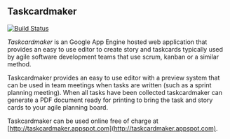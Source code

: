 Taskcardmaker
---------------

[![Build Status](https://secure.travis-ci.org/halimath/taskcardmaker.png?branch=master)](http://travis-ci.org/halimath/taskcardmaker)

*Taskcardmaker* is an Google App Engine hosted web application that
provides an easy to use editor to create story and taskcards typically
used by agile software development teams that use scrum, kanban or a similar 
method.

Taskcardmaker provides an easy to use editor with a preview system that can be 
used in team meetings when tasks are written (such as a sprint planning 
meeting). When all tasks have been collected taskcardmaker can generate a PDF 
document ready for printing to bring the task and story cards to your agile 
planning board.

Taskcardmaker can be used online free of charge at 
[http://taskcardmaker.appspot.com](http://taskcardmaker.appspot.com).

